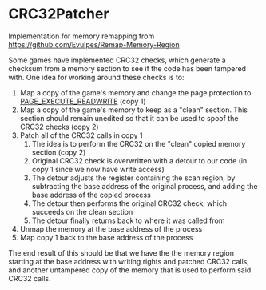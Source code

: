 # CRC32Patcher

Implementation for memory remapping from https://github.com/Evulpes/Remap-Memory-Region

Some games have implemented CRC32 checks, which generate a checksum from a memory section to see if the code has been tampered with. One idea for working around these checks is to:
1. Map a copy of the game's memory and change the page protection to [PAGE_EXECUTE_READWRITE](https://learn.microsoft.com/en-us/windows/win32/memory/memory-protection-constants) (copy 1)
2. Map a copy of the game's memory to keep as a "clean" section. This section should remain unedited so that it can be used to spoof the CRC32 checks (copy 2)
3. Patch all of the CRC32 calls in copy 1
    1. The idea is to perform the CRC32 on the "clean" copied memory section (copy 2)
    2. Original CRC32 check is overwritten with a detour to our code (in copy 1 since we now have write access)
    3. The detour adjusts the register containing the scan region, by subtracting the base address of the original process, and adding the base address of the copied process
    4. The detour then performs the original CRC32 check, which succeeds on the clean section
    5. The detour finally returns back to where it was called from
4. Unmap the memory at the base address of the process
5. Map copy 1 back to the base address of the process

The end result of this should be that we have the the memory region starting at the base address with writing rights and patched CRC32 calls, and another untampered copy of the memory that is used to perform said CRC32 calls.
